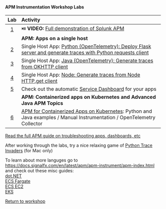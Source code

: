 #### APM Instrumentation Workshop Labs 

|Lab|Activity|
|:---:|:--------|
| [1](https://drive.google.com/file/d/1jc5VWL4jKMqAUgUxDnMcpB42LKAn8Bdm/view?usp=sharing) | :play_or_pause_button: **VIDEO:** [Full demonstration of Splunk APM](https://drive.google.com/file/d/1jc5VWL4jKMqAUgUxDnMcpB42LKAn8Bdm/view?usp=sharing) |
||**APM: Apps on a single host**|
| [2](../python) | Single Host App: [Python (OpenTelemetry): Deploy Flask server and generate traces with Python requests client](../python)|
| [3](../java) | Single Host App: [Java (OpenTelemetry): Generate traces from OKHTTP client](../java) |
| [4](../node) | Single Host App: [Node: Generate traces from Node HTTP.get client](../node) |
| [5](../dashboards/servicedashboard.md) | Check out the automatic [Service Dashboard](../dashboards/servicedashboard.md) for your apps |  
| | **APM: Containerized apps on Kubernetes and Advanced Java APM Topics** |
| [6](../k8s) | [APM for Containerized Apps on Kubernetes](../k8s): Python and Java examples / Manual Instrumentation / OpenTelemetry Collector |

[Read the full APM guide on troubleshooting apps, dashboards, etc](https://docs.signalfx.com/en/latest/apm/apm-getting-started/apm-index.html)

After working through the labs, try a nice relaxing game of [Python Trace Invaders](https://github.com/signalfx/apmworkshop/tree/master/apm/python/traceinvaders) (for Mac only)

To learn about more languges go to https://docs.signalfx.com/en/latest/apm/apm-instrument/apm-index.html and check out these misc guides:  
[dot.NET](../misc/dotnet)  
[ECS Fargate](../misc/ecs-fargate)  
[ECS EC2](../misc/ecs-ec2)  
[EKS](../misc/eks)  

[Return to workshop](../README.md)
